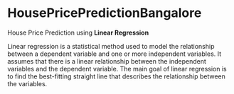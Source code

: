 # HousePricePredictionBangalore

House Price Prediction using **Linear Regression**

Linear regression is a statistical method used to model the relationship between a dependent variable and one or more independent variables. It assumes that there is a linear relationship between the independent variables and the dependent variable. The main goal of linear regression is to find the best-fitting straight line that describes the relationship between the variables.

